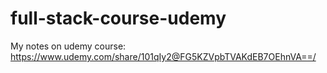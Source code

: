 # full-stack-course-udemy
My notes on udemy course:
https://www.udemy.com/share/101qIy2@FG5KZVpbTVAKdEB7OEhnVA==/

